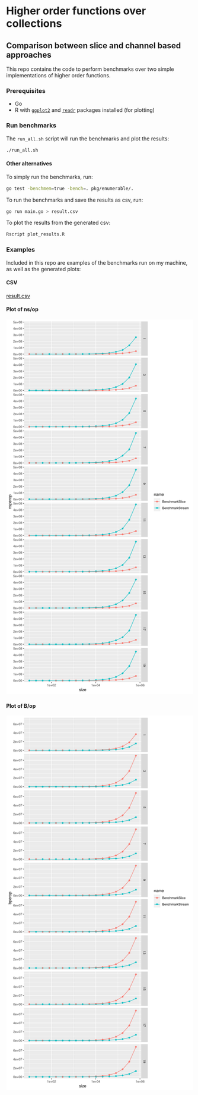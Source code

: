 # Higher order functions over collections
## Comparison between slice and channel based approaches

This repo contains the code to perform benchmarks over two simple implementations
of higher order functions.

### Prerequisites

* Go
* R with [`ggplot2`](https://ggplot2.tidyverse.org/) and [`readr`](https://readr.tidyverse.org/) packages installed (for plotting)

### Run benchmarks

The `run_all.sh` script will run the benchmarks and plot the results:

```sh
./run_all.sh
```

#### Other alternatives

To simply run the benchmarks, run:

```sh
go test -benchmem=true -bench=. pkg/enumerable/.
```

To run the benchmarks and save the results as csv, run:

```sh
go run main.go > result.csv
```

To plot the results from the generated csv:

```sh
Rscript plot_results.R
```

### Examples

Included in this repo are examples of the benchmarks run on my machine, as well
as the generated plots:

#### CSV

[result.csv](example/result.csv)

#### Plot of ns/op

![Plot of ns/Op](example/plot_nsperop.png)

#### Plot of B/op

![Plot of b/op](example/plot_bperop.png)